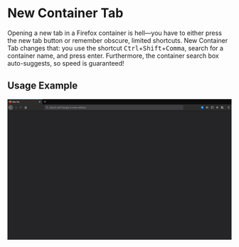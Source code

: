 # New Container Tab

Opening a new tab in a Firefox container is hell—you have to either press the new tab button or remember obscure, limited shortcuts. New Container Tab changes that: you use the shortcut <kbd>Ctrl</kbd>+<kbd>Shift</kbd>+<kbd>Comma</kbd>, search for a container name, and press enter. Furthermore, the container search box auto-suggests, so speed is guaranteed!

## Usage Example

![](misc/how-to.gif)


